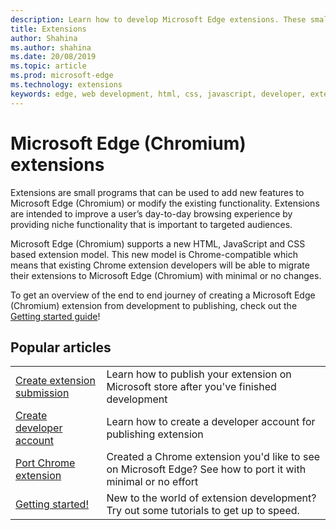 ```yaml
---
description: Learn how to develop Microsoft Edge extensions. These small programs can be used to add new features to Microsoft Edge or modify existing functionality.
title: Extensions
author: Shahina
ms.author: shahina
ms.date: 20/08/2019
ms.topic: article
ms.prod: microsoft-edge
ms.technology: extensions
keywords: edge, web development, html, css, javascript, developer, extensions
---
```


#  Microsoft Edge (Chromium) extensions

Extensions are small programs that can be used to add new features to Microsoft Edge (Chromium) or modify the existing functionality. Extensions are intended to improve a user’s day-to-day browsing experience by providing niche functionality that is important to targeted audiences.

Microsoft Edge (Chromium) supports a new HTML, JavaScript and CSS based extension model. This new model is Chrome-compatible which means that existing Chrome extension developers will be able to migrate their extensions to Microsoft Edge (Chromium) with minimal or no changes.

To get an overview of the end to end journey of creating a Microsoft Edge (Chromium) extension from development to publishing, check out the [Getting started guide](./extensions-chromium/getting-started.md)!


## Popular articles

<table>
  <tr>
    <td><a href = "./extensions-chromium/publish-extension/create-new-submission.md">Create extension submission</a></td>
    <td>Learn how to publish your extension on Microsoft store after you&#39;ve finished development</td></p>
<p>  </tr>
  <tr>
    <td><a href = "./extensions-chromium/publish-extension/open-developer-account.md">Create developer account</a></td>
    <td>Learn how to create a developer account for publishing extension</td>

  </tr>
  <tr>
    <td><a href = "./extensions-chromium/porting-chrome-extensions.md">Port Chrome extension</a></td>
    <td>Created a Chrome extension you&#39;d like to see on Microsoft Edge? See how to port it with minimal or no effort</td>

  </tr>
  <tr>
    <td><a href = "./extensions-chromium/getting-started/index.md">Getting started!</a></td>
    <td>New to the world of extension development? Try out some tutorials to get up to speed.</td>

</table>
